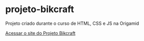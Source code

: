 # projeto-bikcraft
 Projeto criado durante o curso de HTML, CSS e JS na Origamid

<a href="https://tainamorais.github.io/projeto-bikcraft/">Acessar o site do Projeto Bikcraft</a>